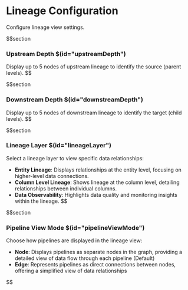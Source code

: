 # Lineage Configuration

Configure lineage view settings.

$$section

### Upstream Depth $(id="upstreamDepth")

Display up to 5 nodes of upstream lineage to identify the source (parent levels).
$$

$$section

### Downstream Depth $(id="downstreamDepth")

Display up to 5 nodes of downstream lineage to identify the target (child levels).
$$

$$section

### Lineage Layer $(id="lineageLayer")

Select a lineage layer to view specific data relationships:
- **Entity Lineage**: Displays relationships at the entity level, focusing on higher-level data connections.
- **Column Level Lineage**: Shows lineage at the column level, detailing relationships between individual columns.
- **Data Observability**: Highlights data quality and monitoring insights within the lineage.
$$

$$section

### Pipeline View Mode $(id="pipelineViewMode")

Choose how pipelines are displayed in the lineage view:
- **Node**: Displays pipelines as separate nodes in the graph, providing a detailed view of data flow through each pipeline (Default)
- **Edge**: Represents pipelines as direct connections between nodes, offering a simplified view of data relationships

$$
